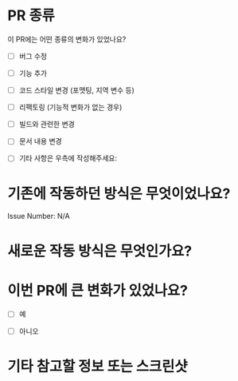 # PR 종류
이 PR에는 어떤 종류의 변화가 있었나요?

<!-- 해당하는 아래의 항목에 [x] 로 표시해주세요 -->

- [ ] 버그 수정
- [ ] 기능 추가
- [ ] 코드 스타일 변경 (포맷팅, 지역 변수 등)
- [ ] 리팩토링 (기능적 변화가 없는 경우)
- [ ] 빌드와 관련한 변경
- [ ] 문서 내용 변경
- [ ] 기타 사항은 우측에 작성해주세요:


# 기존에 작동하던 방식은 무엇이었나요?
<!-- 수정하려고 하는 것의 기존 작동 방식을 설명하거나 이와 관련한 이슈를 링크 걸어주세요. -->

Issue Number: N/A


# 새로운 작동 방식은 무엇인가요?


# 이번 PR에 큰 변화가 있었나요?

- [ ] 예
- [ ] 아니오


<!-- 만약 이번 PR에 큰 변화가 있었다면, 기존에 작동하던 코드에 미칠 영향을 설명해주세요 -->


# 기타 참고할 정보 또는 스크린샷